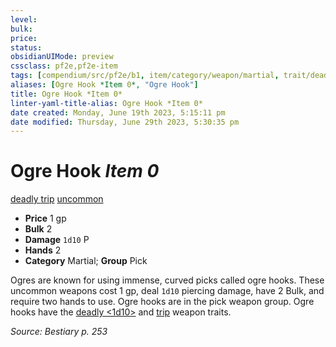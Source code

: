 ```yaml
---
level:
bulk:
price:
status:
obsidianUIMode: preview
cssclass: pf2e,pf2e-item
tags: [compendium/src/pf2e/b1, item/category/weapon/martial, trait/deadly-d10, trait/trip, trait/uncommon]
aliases: [Ogre Hook *Item 0*, "Ogre Hook"]
title: Ogre Hook *Item 0*
linter-yaml-title-alias: Ogre Hook *Item 0*
date created: Monday, June 19th 2023, 5:15:11 pm
date modified: Thursday, June 29th 2023, 5:30:35 pm
---
```


# Ogre Hook *Item 0*

[deadly <d10>](rules/traits/deadly.md) [trip](rules/traits/trip.md) [uncommon](rules/traits/uncommon.md)  

- **Price** 1 gp
- **Bulk** 2
- **Damage** `1d10` P
- **Hands** 2
- **Category** Martial; **Group** Pick

Ogres are known for using immense, curved picks called ogre hooks. These uncommon weapons cost 1 gp, deal `1d10` piercing damage, have 2 Bulk, and require two hands to use. Ogre hooks are in the pick weapon group. Ogre hooks have the [deadly <1d10>](rules/traits/deadly.md) and [trip](rules/traits/trip.md) weapon traits.

*Source: Bestiary p. 253*
